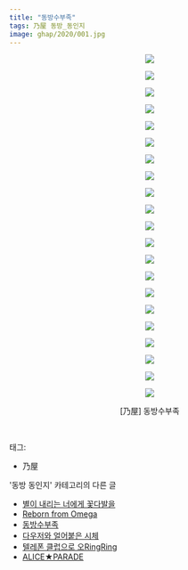 ```yaml
---
title: "동방수부족"
tags: 乃屋 동방_동인지
image: ghap/2020/001.jpg
---
```

<div class="article">
<p style="text-align: center; clear: none; float: none;"><img src="{{ site.nasurl }}/ghap/2020/001.jpg"/></p>
<p style="text-align: center; clear: none; float: none;"><img src="{{ site.nasurl }}/ghap/2020/002.jpg"/></p>
<p style="text-align: center; clear: none; float: none;"><img src="{{ site.nasurl }}/ghap/2020/003.jpg"/></p>
<p style="text-align: center; clear: none; float: none;"><img src="{{ site.nasurl }}/ghap/2020/004.jpg"/></p>
<p style="text-align: center; clear: none; float: none;"><img src="{{ site.nasurl }}/ghap/2020/005.jpg"/></p>
<p style="text-align: center; clear: none; float: none;"><img src="{{ site.nasurl }}/ghap/2020/006.jpg"/></p>
<p style="text-align: center; clear: none; float: none;"><img src="{{ site.nasurl }}/ghap/2020/007.jpg"/></p>
<p style="text-align: center; clear: none; float: none;"><img src="{{ site.nasurl }}/ghap/2020/008.jpg"/></p>
<p style="text-align: center; clear: none; float: none;"><img src="{{ site.nasurl }}/ghap/2020/009.jpg"/></p>
<p style="text-align: center; clear: none; float: none;"><img src="{{ site.nasurl }}/ghap/2020/010.jpg"/></p>
<p style="text-align: center; clear: none; float: none;"><img src="{{ site.nasurl }}/ghap/2020/011.jpg"/></p>
<p style="text-align: center; clear: none; float: none;"><img src="{{ site.nasurl }}/ghap/2020/012.jpg"/></p>
<p style="text-align: center; clear: none; float: none;"><img src="{{ site.nasurl }}/ghap/2020/013.jpg"/></p>
<p style="text-align: center; clear: none; float: none;"><img src="{{ site.nasurl }}/ghap/2020/014.jpg"/></p>
<p style="text-align: center; clear: none; float: none;"><img src="{{ site.nasurl }}/ghap/2020/015.jpg"/></p>
<p style="text-align: center; clear: none; float: none;"><img src="{{ site.nasurl }}/ghap/2020/016.jpg"/></p>
<p style="text-align: center; clear: none; float: none;"><img src="{{ site.nasurl }}/ghap/2020/017.jpg"/></p>
<p style="text-align: center; clear: none; float: none;"><img src="{{ site.nasurl }}/ghap/2020/018.jpg"/></p>
<p style="text-align: center; clear: none; float: none;"><img src="{{ site.nasurl }}/ghap/2020/019.jpg"/></p>
<p style="text-align: center; clear: none; float: none;"><img src="{{ site.nasurl }}/ghap/2020/020.jpg"/></p>
<p style="text-align: center; clear: none; float: none;"><img src="{{ site.nasurl }}/ghap/2020/021.jpg"/></p>
<p style="text-align: center; clear: none; float: none;">[乃屋] 동방수부족</p>
<p><br/></p>
</div><div class="tagTrail">
<p>태그: </p>
<ul>
<li>乃屋</li>
</ul>
</div><div class="another">
<p>'동방 동인지' 카테고리의 다른 글</p>
<ul>
<li><a href="/2016-09-06-ghap_2022">별이 내리는 너에게 꽃다발을</a></li>
<li><a href="/2016-09-06-ghap_2021">Reborn from Omega</a></li>
<li><a href="/2016-09-06-ghap_2020">동방수부족</a></li>
<li><a href="/2016-09-06-ghap_2019">다우저와 얼어붙은 시체</a></li>
<li><a href="/2016-09-06-ghap_2018">텔레폰 클럽으로 오RingRing</a></li>
<li><a href="/2016-09-06-ghap_2017">ALICE★PARADE</a></li>
</ul>
</div><div class="cb_module cb_fluid">
<div class="cb_wrt cb_profile">
</div><!-- commentList close -->
</div>
